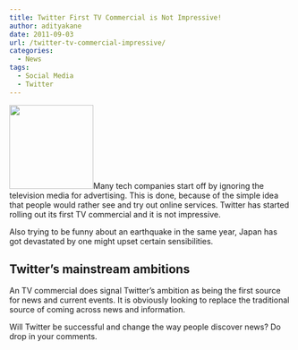 ```yaml
---
title: Twitter First TV Commercial is Not Impressive!
author: adityakane
date: 2011-09-03
url: /twitter-tv-commercial-impressive/
categories:
  - News
tags:
  - Social Media
  - Twitter
---
```

[<img class="alignright size-thumbnail wp-image-43072" title="Twitter_logo_sq" src="http://cdn.devilsworkshop.org/files/2011/08/Twitter_logo_sq-200x200.png" alt="" width="150" height="150" />][1]Many tech companies start off by ignoring the television media for advertising. This is done, because of the simple idea that people would rather see and try out online services. Twitter has started rolling out its first TV commercial and it is not impressive.

Also trying to be funny about an earthquake in the same year, Japan has got devastated by one might upset certain sensibilities.



## Twitter’s mainstream ambitions

An TV commercial does signal Twitter’s ambition as being the first source for news and current events. It is obviously looking to replace the traditional source of coming across news and information.

Will Twitter be successful and change the way people discover news? Do drop in your comments.

 [1]: http://cdn.devilsworkshop.org/files/2011/08/Twitter_logo_sq.png
